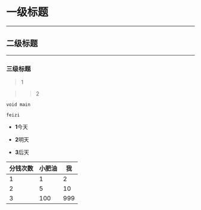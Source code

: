 # 一级标题
-------
## 二级标题
-------
### 三级标题


> 1

>>2

```
void main
```
`
feizi
`
- **1**今天

- **2**明天

- **3**后天


分钱次数|小肥油|我
---|---|---
1|1|2
2|5|10
3|100|999
